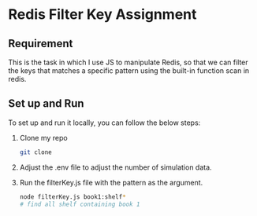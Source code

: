 <!-- Redis Filter Key Assignment -->
# **Redis Filter Key Assignment**

## Requirement

This is the task in which I use JS to manipulate Redis, so that we can filter the keys that matches a specific pattern using the built-in function scan in redis.

## Set up and Run

To set up and run it locally, you can follow the below steps:

1. Clone my repo

    ```bash
    git clone 
    ```

2. Adjust the .env file to adjust the number of simulation data.

3. Run the filterKey.js file with the pattern as the argument.

    ```bash
    node filterKey.js book1:shelf*
    # find all shelf containing book 1 
    ```
